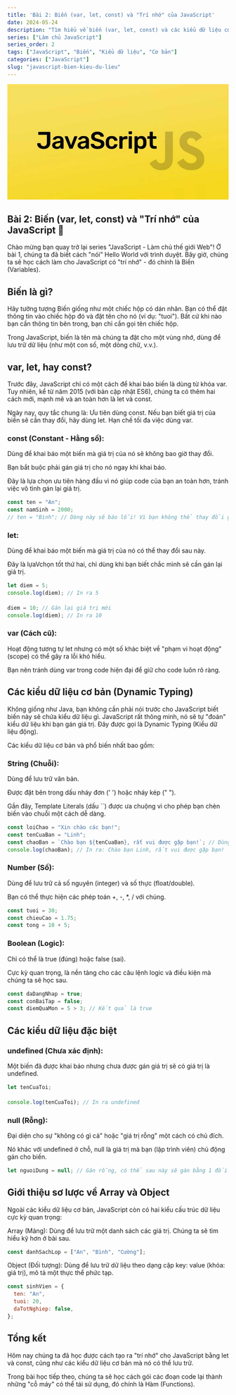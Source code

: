 ```yaml
---
title: 'Bài 2: Biến (var, let, const) và "Trí nhớ" của JavaScript'
date: 2024-05-24
description: "Tìm hiểu về biến (var, let, const) và các kiểu dữ liệu cơ bản (String, Number, Boolean, undefined, null) trong JavaScript."
series: ["Làm chủ JavaScript"]
series_order: 2
tags: ["JavaScript", "Biến", "Kiểu dữ liệu", "Cơ bản"]
categories: ["JavaScript"]
slug: "javascript-bien-kieu-du-lieu"
---
```


![Javascript logo](javascript.png)

## Bài 2: Biến (var, let, const) và "Trí nhớ" của JavaScript 💾

Chào mừng bạn quay trở lại series "JavaScript - Làm chủ thế giới Web"! Ở bài 1, chúng ta đã biết cách "nói" Hello World với trình duyệt. Bây giờ, chúng ta sẽ học cách làm cho JavaScript có "trí nhớ" - đó chính là Biến (Variables).

## Biến là gì?

Hãy tưởng tượng Biến giống như một chiếc hộp có dán nhãn. Bạn có thể đặt thông tin vào chiếc hộp đó và đặt tên cho nó (ví dụ: "tuoi"). Bất cứ khi nào bạn cần thông tin bên trong, bạn chỉ cần gọi tên chiếc hộp.

Trong JavaScript, biến là tên mà chúng ta đặt cho một vùng nhớ, dùng để lưu trữ dữ liệu (như một con số, một dòng chữ, v.v.).

## var, let, hay const?

Trước đây, JavaScript chỉ có một cách để khai báo biến là dùng từ khóa var. Tuy nhiên, kể từ năm 2015 (với bản cập nhật ES6), chúng ta có thêm hai cách mới, mạnh mẽ và an toàn hơn là let và const.

Ngày nay, quy tắc chung là:
Ưu tiên dùng const. Nếu bạn biết giá trị của biến sẽ cần thay đổi, hãy dùng let. Hạn chế tối đa việc dùng var.

### const (Constant - Hằng số):

Dùng để khai báo một biến mà giá trị của nó sẽ không bao giờ thay đổi.

Bạn bắt buộc phải gán giá trị cho nó ngay khi khai báo.

Đây là lựa chọn ưu tiên hàng đầu vì nó giúp code của bạn an toàn hơn, tránh việc vô tình gán lại giá trị.

```javascript
const ten = "An";
const namSinh = 2000;
// ten = "Bình"; // Dòng này sẽ báo lỗi! Vì bạn không thể thay đổi giá trị của const.
```

### let:

Dùng để khai báo một biến mà giá trị của nó có thể thay đổi sau này.

Đây là lựaVchọn tốt thứ hai, chỉ dùng khi bạn biết chắc mình sẽ cần gán lại giá trị.

```javascript
let diem = 5;
console.log(diem); // In ra 5

diem = 10; // Gán lại giá trị mới
console.log(diem); // In ra 10
```

### var (Cách cũ):

Hoạt động tương tự let nhưng có một số khác biệt về "phạm vi hoạt động" (scope) có thể gây ra lỗi khó hiểu.

Bạn nên tránh dùng var trong code hiện đại để giữ cho code luôn rõ ràng.

## Các kiểu dữ liệu cơ bản (Dynamic Typing)

Không giống như Java, bạn không cần phải nói trước cho JavaScript biết biến này sẽ chứa kiểu dữ liệu gì. JavaScript rất thông minh, nó sẽ tự "đoán" kiểu dữ liệu khi bạn gán giá trị. Đây được gọi là Dynamic Typing (Kiểu dữ liệu động).

Các kiểu dữ liệu cơ bản và phổ biến nhất bao gồm:

### String (Chuỗi):

Dùng để lưu trữ văn bản.

Được đặt bên trong dấu nháy đơn (' ') hoặc nháy kép (" ").

Gần đây, Template Literals (dấu ``) được ưa chuộng vì cho phép bạn chèn biến vào chuỗi một cách dễ dàng.

```javascript
const loiChao = "Xin chào các bạn!";
const tenCuaBan = "Linh";
const chaoBan = `Chào bạn ${tenCuaBan}, rất vui được gặp bạn!`; // Dùng ` `
console.log(chaoBan); // In ra: Chào bạn Linh, rất vui được gặp bạn!
```

### Number (Số):

Dùng để lưu trữ cả số nguyên (integer) và số thực (float/double).

Bạn có thể thực hiện các phép toán +, -, \*, / với chúng.

```javascript
const tuoi = 30;
const chieuCao = 1.75;
const tong = 10 + 5;
```

### Boolean (Logic):

Chỉ có thể là true (đúng) hoặc false (sai).

Cực kỳ quan trọng, là nền tảng cho các câu lệnh logic và điều kiện mà chúng ta sẽ học sau.

```javascript
const daDangNhap = true;
const conBaiTap = false;
const diemQuaMon = 5 > 3; // Kết quả là true
```

## Các kiểu dữ liệu đặc biệt

### undefined (Chưa xác định):

Một biến đã được khai báo nhưng chưa được gán giá trị sẽ có giá trị là undefined.

```javascript
let tenCuaToi;

console.log(tenCuaToi); // In ra undefined
```

### null (Rỗng):

Đại diện cho sự "không có gì cả" hoặc "giá trị rỗng" một cách có chủ đích.

Nó khác với undefined ở chỗ, null là giá trị mà bạn (lập trình viên) chủ động gán cho biến.

```javascript
let nguoiDung = null; // Gán rỗng, có thể sau này sẽ gán bằng 1 đối tượng người dùng
```

## Giới thiệu sơ lược về Array và Object

Ngoài các kiểu dữ liệu cơ bản, JavaScript còn có hai kiểu cấu trúc dữ liệu cực kỳ quan trọng:

Array (Mảng): Dùng để lưu trữ một danh sách các giá trị. Chúng ta sẽ tìm hiểu kỹ hơn ở bài sau.

```javascript
const danhSachLop = ["An", "Bình", "Cường"];
```

Object (Đối tượng): Dùng để lưu trữ dữ liệu theo dạng cặp key: value (khóa: giá trị), mô tả một thực thể phức tạp.

```javascript
const sinhVien = {
  ten: "An",
  tuoi: 20,
  daTotNghiep: false,
};
```

## Tổng kết

Hôm nay chúng ta đã học được cách tạo ra "trí nhớ" cho JavaScript bằng let và const, cũng như các kiểu dữ liệu cơ bản mà nó có thể lưu trữ.

Trong bài học tiếp theo, chúng ta sẽ học cách gói các đoạn code lại thành những "cỗ máy" có thể tái sử dụng, đó chính là Hàm (Functions).
